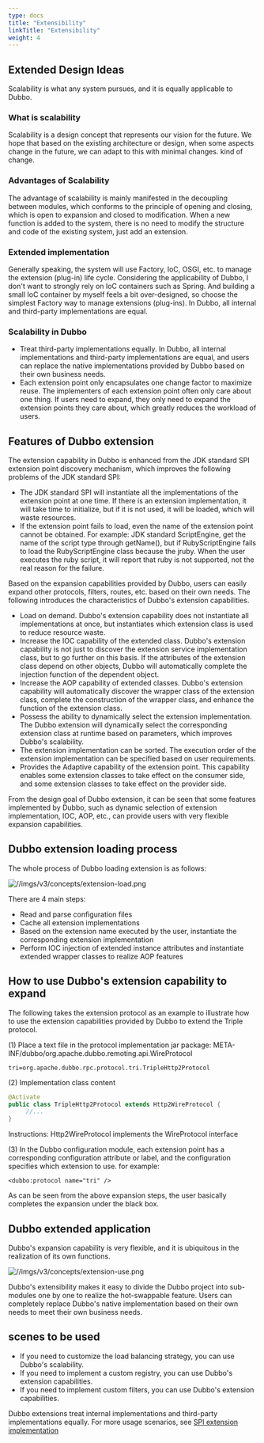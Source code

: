 ```yaml
---
type: docs
title: "Extensibility"
linkTitle: "Extensibility"
weight: 4
---
```


## Extended Design Ideas

Scalability is what any system pursues, and it is equally applicable to Dubbo.

### What is scalability

Scalability is a design concept that represents our vision for the future. We hope that based on the existing architecture or design, when some aspects change in the future, we can adapt to this with minimal changes. kind of change.

### Advantages of Scalability

The advantage of scalability is mainly manifested in the decoupling between modules, which conforms to the principle of opening and closing, which is open to expansion and closed to modification. When a new function is added to the system, there is no need to modify the structure and code of the existing system, just add an extension.

### Extended implementation

Generally speaking, the system will use Factory, IoC, OSGI, etc. to manage the extension (plug-in) life cycle. Considering the applicability of Dubbo, I don't want to strongly rely on IoC containers such as Spring.
And building a small IoC container by myself feels a bit over-designed, so choose the simplest Factory way to manage extensions (plug-ins). In Dubbo, all internal and third-party implementations are equal.

### Scalability in Dubbo

* Treat third-party implementations equally. In Dubbo, all internal implementations and third-party implementations are equal, and users can replace the native implementations provided by Dubbo based on their own business needs.
* Each extension point only encapsulates one change factor to maximize reuse. The implementers of each extension point often only care about one thing. If users need to expand, they only need to expand the extension points they care about, which greatly reduces the workload of users.

## Features of Dubbo extension

The extension capability in Dubbo is enhanced from the JDK standard SPI extension point discovery mechanism, which improves the following problems of the JDK standard SPI:

* The JDK standard SPI will instantiate all the implementations of the extension point at one time. If there is an extension implementation, it will take time to initialize, but if it is not used, it will be loaded, which will waste resources.
* If the extension point fails to load, even the name of the extension point cannot be obtained. For example: JDK standard ScriptEngine, get the name of the script type through getName(), but if RubyScriptEngine fails to load the RubyScriptEngine class because the jruby. When the user executes the ruby script, it will report that ruby is not supported, not the real reason for the failure.

Based on the expansion capabilities provided by Dubbo, users can easily expand other protocols, filters, routes, etc. based on their own needs. The following introduces the characteristics of Dubbo's extension capabilities.

* Load on demand. Dubbo's extension capability does not instantiate all implementations at once, but instantiates which extension class is used to reduce resource waste.
* Increase the IOC capability of the extended class. Dubbo's extension capability is not just to discover the extension service implementation class, but to go further on this basis. If the attributes of the extension class depend on other objects, Dubbo will automatically complete the injection function of the dependent object.
* Increase the AOP capability of extended classes. Dubbo's extension capability will automatically discover the wrapper class of the extension class, complete the construction of the wrapper class, and enhance the function of the extension class.
* Possess the ability to dynamically select the extension implementation. The Dubbo extension will dynamically select the corresponding extension class at runtime based on parameters, which improves Dubbo's scalability.
* The extension implementation can be sorted. The execution order of the extension implementation can be specified based on user requirements.
* Provides the Adaptive capability of the extension point. This capability enables some extension classes to take effect on the consumer side, and some extension classes to take effect on the provider side.

From the design goal of Dubbo extension, it can be seen that some features implemented by Dubbo, such as dynamic selection of extension implementation, IOC, AOP, etc., can provide users with very flexible expansion capabilities.

## Dubbo extension loading process

The whole process of Dubbo loading extension is as follows:

![//imgs/v3/concepts/extension-load.png](/imgs/v3/concepts/extension-load.png)

There are 4 main steps:
* Read and parse configuration files
* Cache all extension implementations
* Based on the extension name executed by the user, instantiate the corresponding extension implementation
* Perform IOC injection of extended instance attributes and instantiate extended wrapper classes to realize AOP features

## How to use Dubbo's extension capability to expand

The following takes the extension protocol as an example to illustrate how to use the extension capabilities provided by Dubbo to extend the Triple protocol.

(1) Place a text file in the protocol implementation jar package: META-INF/dubbo/org.apache.dubbo.remoting.api.WireProtocol
```text
tri=org.apache.dubbo.rpc.protocol.tri.TripleHttp2Protocol
```

(2) Implementation class content
```java
@Activate
public class TripleHttp2Protocol extends Http2WireProtocol {
     //...
}
```

Instructions: Http2WireProtocol implements the WireProtocol interface

(3) In the Dubbo configuration module, each extension point has a corresponding configuration attribute or label, and the configuration specifies which extension to use. for example:
```text
<dubbo:protocol name="tri" />
```

As can be seen from the above expansion steps, the user basically completes the expansion under the black box.

## Dubbo extended application

Dubbo's expansion capability is very flexible, and it is ubiquitous in the realization of its own functions.

![//imgs/v3/concepts/extension-use.png](/imgs/v3/concepts/extension-use.png)

Dubbo's extensibility makes it easy to divide the Dubbo project into sub-modules one by one to realize the hot-swappable feature. Users can completely replace Dubbo's native implementation based on their own needs to meet their own business needs.

## scenes to be used

* If you need to customize the load balancing strategy, you can use Dubbo's scalability.
* If you need to implement a custom registry, you can use Dubbo's extension capabilities.
* If you need to implement custom filters, you can use Dubbo's extension capabilities.

Dubbo extensions treat internal implementations and third-party implementations equally. For more usage scenarios, see [SPI extension implementation](/en/docs3-v2/java-sdk/reference-manual/spi/description/)